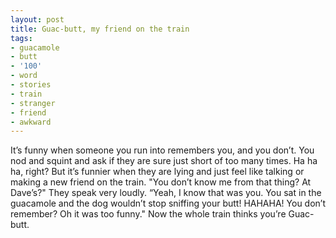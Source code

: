 ```yaml
---
layout: post
title: Guac-butt, my friend on the train
tags:
- guacamole
- butt
- '100'
- word
- stories
- train
- stranger
- friend
- awkward
---
```

It’s funny when someone you run into remembers you, and you don’t. You nod and squint and ask if they are sure just short of too many times. Ha ha ha, right?
But it’s funnier when they are lying and just feel like talking or making a new friend on the train.
"You don’t know me from that thing? At Dave’s?" They speak very loudly. “Yeah, I know that was you. You sat in the guacamole and the dog wouldn’t stop sniffing your butt! HAHAHA! You don’t remember? Oh it was too funny."
Now the whole train thinks you’re Guac-butt.
